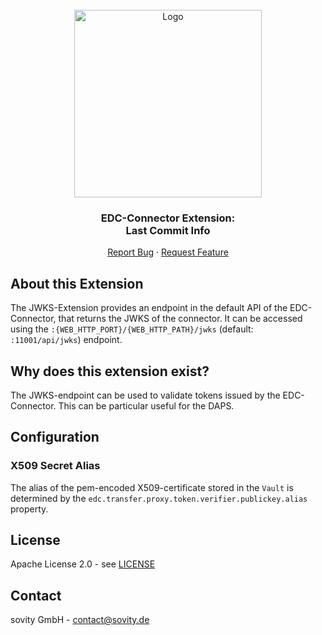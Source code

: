 <!-- PROJECT LOGO -->
<br />
<div align="center">
  <a href="https://github.com/sovity/edc-extensions">
    <img src="https://raw.githubusercontent.com/sovity/edc-ui/main/src/assets/images/sovity_logo.svg" alt="Logo" width="300">
  </a>

<h3 align="center">EDC-Connector Extension:<br />Last Commit Info</h3>

  <p align="center">
    <a href="https://github.com/sovity/edc-extensions/issues/new?template=bug_report.md">Report Bug</a>
    ·
    <a href="https://github.com/sovity/edc-extensions/issues/new?template=feature_request.md">Request Feature</a>
  </p>
</div>

## About this Extension
The JWKS-Extension provides an endpoint in the default API of the EDC-Connector, that returns the JWKS of the connector.
It can be accessed using the `:{WEB_HTTP_PORT}/{WEB_HTTP_PATH}/jwks` (default: `:11001/api/jwks`) endpoint.

## Why does this extension exist?
The JWKS-endpoint can be used to validate tokens issued by the EDC-Connector. This can be particular useful for the DAPS.

## Configuration

### X509 Secret Alias
The alias of the pem-encoded X509-certificate stored in the `Vault` is determined 
by the `edc.transfer.proxy.token.verifier.publickey.alias` property.

## License
Apache License 2.0 - see [LICENSE](../../LICENSE)

## Contact
sovity GmbH - contact@sovity.de
